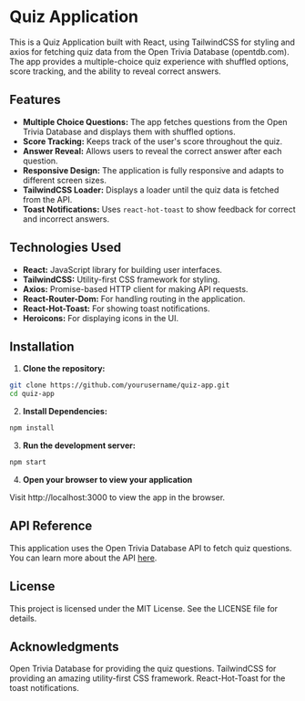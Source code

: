 # Quiz Application

This is a Quiz Application built with React, using TailwindCSS for styling and axios for fetching quiz data from the Open Trivia Database (opentdb.com). The app provides a multiple-choice quiz experience with shuffled options, score tracking, and the ability to reveal correct answers.

## Features

- **Multiple Choice Questions:** The app fetches questions from the Open Trivia Database and displays them with shuffled options.
- **Score Tracking:** Keeps track of the user's score throughout the quiz.
- **Answer Reveal:** Allows users to reveal the correct answer after each question.
- **Responsive Design:** The application is fully responsive and adapts to different screen sizes.
- **TailwindCSS Loader:** Displays a loader until the quiz data is fetched from the API.
- **Toast Notifications:** Uses `react-hot-toast` to show feedback for correct and incorrect answers.

## Technologies Used

- **React:** JavaScript library for building user interfaces.
- **TailwindCSS:** Utility-first CSS framework for styling.
- **Axios:** Promise-based HTTP client for making API requests.
- **React-Router-Dom:** For handling routing in the application.
- **React-Hot-Toast:** For showing toast notifications.
- **Heroicons:** For displaying icons in the UI.

## Installation

1. **Clone the repository:**

```bash
git clone https://github.com/yourusername/quiz-app.git
cd quiz-app
```
2. **Install Dependencies:**

```bash
npm install
```

3. **Run the development server:**

```bash
npm start
```

4. **Open your browser to view your application**

Visit http://localhost:3000 to view the app in the browser.

## API Reference
This application uses the Open Trivia Database API to fetch quiz questions. You can learn more about the API [here](https://opentdb.com/).

## License
This project is licensed under the MIT License. See the LICENSE file for details.

## Acknowledgments
Open Trivia Database for providing the quiz questions.
TailwindCSS for providing an amazing utility-first CSS framework.
React-Hot-Toast for the toast notifications.
